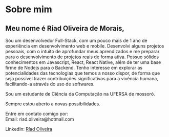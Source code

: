 # Sobre mim

## Meu nome é Ríad Oliveira de Morais,

<p>Sou um desenvolvedor Full-Stack, com um pouco mais de 1 ano de experiência em desenvolvimento web e mobile. Desenvolvi alguns projetos pessoais, com o intuito de aprofundar meus aprendizados e me preparar para o desenvolvimento de projetos reais de forma ativa. Possuo sólidos conhecimentos em Javascript, React, React Native, além de ter uma base firme de Nodejs para o Backend. Tenho interesse em explorar as potencialidades das tecnologias que temos a nosso dispor, de forma que seja possível trazer contribuições significativas para a vivência humana, facilitando-a através do uso de softwares.</p>

Sou um estudante de Ciência da Computação na UFERSA de mossoró.</p>

<p>Sempre estou aberto a novas possibilidades.</p>

<p>Entre em contato comigo por:</br>
Email: riad.oliveira@hotmail.com</br>

LinkedIn: 
[Ríad Oliveira](https://www.linkedin.com/in/r%C3%ADad-oliveira-8492891b4/)
</p>
